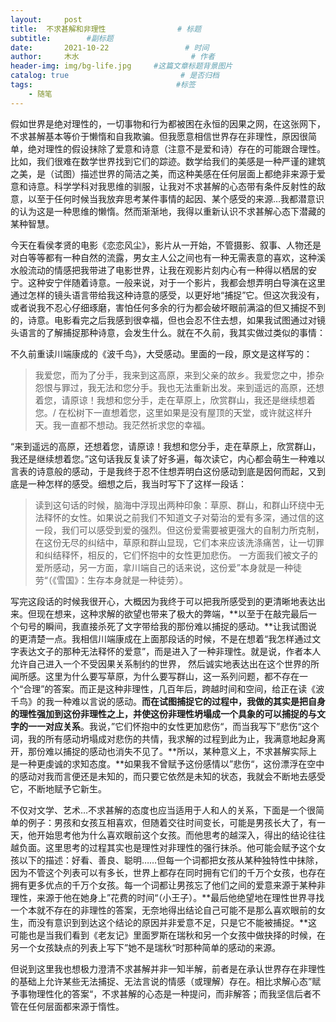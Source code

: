 ```yaml
---
layout:     post                       
title:  不求甚解和非理性                # 标题
subtitle:        #副标题
date:       2021-10-22                 # 时间
author:     木水                         # 作者
header-img: img/bg-life.jpg     #这篇文章标题背景图片
catalog: true                         # 是否归档
tags:                                #标签
    - 随笔
---
```

假如世界是绝对理性的，一切事物和行为都被困在永恒的因果之网，在这张网下，不求甚解基本等价于懒惰和自我欺骗。但我愿意相信世界存在非理性，原因很简单，绝对理性的假设抹除了爱意和诗意（注意不是爱和诗）存在的可能跟合理性。比如，我们很难在数学世界找到它们的踪迹。数学给我们的美感是一种严谨的建筑之美，是（试图）描述世界的简洁之美，而这种美感在任何层面上都绝非来源于爱意和诗意。科学学科对我思维的驯服，让我对不求甚解的心态带有条件反射性的敌意，以至于任何时候当我放弃思考某件事情的起因、某个感受的来源…我都潜意识的认为这是一种思维的懒惰。然而渐渐地，我得以重新认识不求甚解心态下潜藏的某种智慧。

今天在看侯孝贤的电影《恋恋风尘》，影片从一开始，不管摄影、叙事、人物还是对白等等都有一种自然的流露，男女主人公之间也有一种无需表意的喜欢，这种溪水般流动的情感把我带进了电影世界，让我在观影片刻内心有一种得以栖居的安宁。这种安宁伴随着诗意。一般来说，对于一个影片，我都会想弄明白导演在这里通过怎样的镜头语言带给我这种诗意的感受，以更好地“捕捉”它。但这次我没有，或者说我不忍心仔细琢磨，害怕任何多余的行为都会破坏眼前满溢的但又捕捉不到的，诗意。电影看完之后我感到很幸福，但也会忍不住去想，如果我试图通过对镜头语言的了解捕捉那种诗意，会发生什么。就在不久前，我其实做过类似的事情：

不久前重读川端康成的《波千鸟》，大受感动。里面的一段，原文是这样写的：

>我爱您，而为了分手，我来到这高原，来到父亲的故乡。我爱您之中，掺杂怨恨与罪过，我无法和您分手。我也无法重新出发。来到遥远的高原，还想着您，请原谅！我想和您分手，走在草原上，欣赏群山，我还是继续想着您。/ 在松树下一直想着您，这里如果是没有屋顶的天堂，或许就这样升天。我一直都不想动。我茫然祈求您的幸福。

“来到遥远的高原，还想着您，请原谅！我想和您分手，走在草原上，欣赏群山，我还是继续想着您。”这句话我反复读了好多遍，每次读它，内心都会萌生一种难以言表的诗意般的感动，于是我终于忍不住想弄明白这份感动到底是因何而起，又到底是一种怎样的感受。细想之后，我当时写下了这样一段话：

>读到这句话的时候，脑海中浮现出两种印象：草原、群山，和群山环绕中无法释怀的女性。如果说之前我们不知道文子对菊治的爱有多深，通过信的这一段，我们可以感受到爱的强烈。但这份爱需要被更强大的自制力所克制，在这份无尽的纠结中，草原和群山显现，它们本来应该洗涤痛苦，让一切罪和纠结释怀，相反的，它们怀抱中的女性更加悲伤。 一方面我们被文子的爱所感动，另一方面，拿川端自己的话来说，这份爱”本身就是一种徒劳“（《雪国》：生存本身就是一种徒劳）。

写完这段话的时候我很开心，大概因为我终于可以把我所感受到的更清晰地表达出来。但现在想来，这种求解的欲望也带来了极大的弊端，**以至于在敲完最后一个句号的瞬间，我直接杀死了文字带给我的那份难以捕捉的感动。**让我试图说的更清楚一点。我相信川端康成在上面那段话的时候，不是在想着“我怎样通过文字表达文子的那种无法释怀的爱意”，而是进入了一种非理性。就是说，作者本人允许自己进入一个不受因果关系制约的世界， 然后诚实地表达出在这个世界的所闻所感。这里为什么要写草原，为什么要写群山，这一系列问题，都不存在一个“合理”的答案。而正是这种非理性，几百年后，跨越时间和空间，给正在读《波千鸟》的我一种难以言说的感动。**而在试图捕捉它的过程中，我做的其实是把自身的理性强加到这份非理性之上，并使这份非理性坍塌成一个具象的可以捕捉的与文字的一一对应关系**。我说，”它们怀抱中的女性更加悲伤“，而当我写下”悲伤“这个词，我的所有感动坍塌成对悲伤的共情，我求解的过程到此为止，我满意地起身离开，那份难以捕捉的感动也消失不见了。**所以，某种意义上，不求甚解实际上是一种更虔诚的求知态度。**如果我不曾赋予这份感情以”悲伤“，这份漂浮在空中的感动对我而言便还是未知的，而只要它依然是未知的状态，我就会不断地去感受它，不断地赋予它新生。

不仅对文学、艺术…不求甚解的态度也应当适用于人和人的关系，下面是一个很简单的例子：男孩和女孩互相喜欢，但随着交往时间变长，可能是男孩长大了，有一天，他开始思考他为什么喜欢眼前这个女孩。而他思考的越深入，得出的结论往往越负面。这里思考的过程其实也是理性对非理性的强行抹杀。他可能会赋予这个女孩以下的描述：好看、善良、聪明……但每一个词都把女孩从某种独特性中抹除，因为不管这个列表可以有多长，世界上都存在同时拥有它们的千万个女孩，也存在拥有更多优点的千万个女孩。每一个词都让男孩忘了他们之间的爱意来源于某种非理性，来源于他在她身上”花费的时间“（小王子）。**最后他绝望地在理性世界寻找一个本就不存在的非理性的答案，无奈地得出结论自己可能不是那么喜欢眼前的女生，而没有意识到到达这个结论的原因并非爱意不足，只是它不能被捕捉。**这可能也是当我们看到《老友记》里面罗斯在瑞秋和另一个女孩中做抉择的时候，在另一个女孩缺点的列表上写下”她不是瑞秋“时那种简单的感动的来源。

但说到这里我也想极力澄清不求甚解并非一知半解，前者是在承认世界存在非理性的基础上允许某些无法捕捉、无法言说的情感（或理解）存在。相比求解心态”赋予事物理性化的答案“，不求甚解的心态是一种提问，而非解答；而我坚信后者不管在任何层面都来源于惰性。
